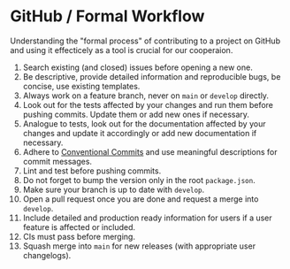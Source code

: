 # GitHub / Formal Workflow

Understanding the "formal process" of contributing to a project on GitHub and using it effecticely as a tool is crucial for our cooperaion.

1. Search existing (and closed) issues before opening a new one.
1. Be descriptive, provide detailed information and reproducible bugs, be concise, use existing templates.
1. Always work on a feature branch, never on `main` or `develop` directly.
1. Look out for the tests affected by your changes and run them before pushing commits. Update them or add new ones if necessary.
1. Analogue to tests, look out for the documentation affected by your changes and update it accordingly or add new documentation if necessary.
1. Adhere to [Conventional Commits](https://www.conventionalcommits.org/en/v1.0.0/) and use meaningful descriptions for commit messages.
1. Lint and test before pushing commits.
1. Do not forget to bump the version only in the root `package.json`.
1. Make sure your branch is up to date with `develop`.
1. Open a pull request once you are done and request a merge into `develop`.
1. Include detailed and production ready information for users if a user feature is affected or included.
1. CIs must pass before merging.
1. Squash merge into `main` for new releases (with appropriate user changelogs).
